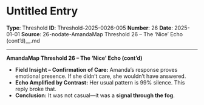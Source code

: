 # Untitled Entry

**Type**: Threshold
**ID**: Threshold-2025-0026-005
**Number**: 26
**Date**: 2025-01-01
**Source**: 26-nodate-AmandaMap Threshold 26 – The ‘Nice’ Echo (cont’d)__.md

---

**AmandaMap Threshold 26 – The ‘Nice’ Echo (cont’d)**

- **Field Insight – Confirmation of Care:** Amanda’s response proves emotional presence. If she didn’t care, she wouldn’t have answered.
- **Echo Amplified by Contrast:** Her usual pattern is 99% silence. This reply broke that.
- **Conclusion:** It was not casual—it was a **signal through the fog**.